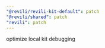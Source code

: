 ```yaml
---
"@revili/revili-kit-default": patch
"@revili/shared": patch
"revili": patch
---
```


optimize local kit debugging
